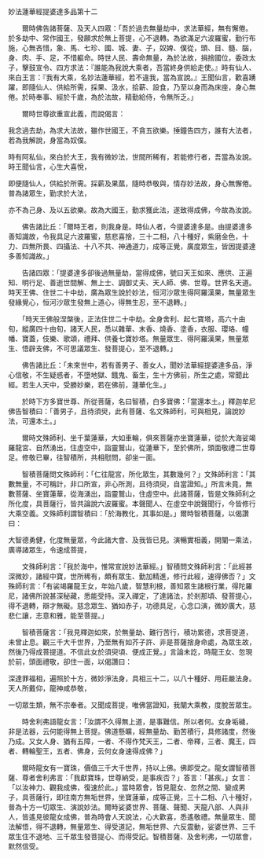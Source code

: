 妙法蓮華經提婆達多品第十二

　　爾時佛告諸菩薩、及天人四眾：「吾於過去無量劫中，求法華經，無有懈倦。於多劫中、常作國王，發願求於無上菩提，心不退轉。為欲滿足六波羅蜜，勤行布施，心無吝惜，象、馬、七珍、國、城、妻、子，奴婢、僕從，頭、目、髓、腦，身、肉、手、足，不惜軀命。時世人民、壽命無量，為於法故，捐捨國位，委政太子，擊鼓宣令、四方求法：『誰能為我說大乘者，吾當終身供給走使。』時有仙人、來白王言：『我有大乘，名妙法蓮華經，若不違我，當為宣說。』王聞仙言，歡喜踴躍，即隨仙人、供給所需，採果、汲水，拾薪、設食，乃至以身而為床座，身心無倦。於時奉事、經於千歲，為於法故，精勤給侍，令無所乏。」

　　爾時世尊欲重宣此義，而說偈言：

我念過去劫，為求大法故，雖作世國王，不貪五欲樂。捶鐘告四方，誰有大法者，若為我解說，身當為奴僕。

時有阿私仙，來白於大王，我有微妙法，世間所稀有，若能修行者，吾當為汝說。時王聞仙言，心生大喜悅，

即便隨仙人，供給於所需。採薪及果蓏，隨時恭敬與，情存妙法故，身心無懈倦。普為諸眾生，勤求於大法，

亦不為己身、及以五欲樂。故為大國王，勤求獲此法，遂致得成佛，今故為汝說。

　　佛告諸比丘：「爾時王者，則我身是。時仙人者，今提婆達多是。由提婆達多善知識故，令我具足六波羅蜜，慈悲喜捨，三十二相，八十種好，紫磨金色，十力、四無所畏、四攝法、十八不共、神通道力，成等正覺，廣度眾生，皆因提婆達多善知識故。」

　　告諸四眾：「提婆達多卻後過無量劫，當得成佛，號曰天王如來、應供、正遍知、明行足、善逝世間解、無上士、調御丈夫、天人師、佛、世尊。世界名天道。時天王佛、住世二十中劫，廣為眾生說於妙法，恒河沙眾生得阿羅漢果，無量眾生發緣覺心，恒河沙眾生發無上道心，得無生忍，至不退轉。」

　　「時天王佛般涅槃後，正法住世二十中劫。全身舍利、起七寶塔，高六十由旬，縱廣四十由旬，諸天人民，悉以雜華、末香、燒香、塗香，衣服、瓔珞、幢幡、寶蓋，伎樂、歌頌，禮拜、供養七寶妙塔。無量眾生、得阿羅漢果，無量眾生、悟辟支佛，不可思議眾生、發菩提心，至不退轉。」

　　佛告諸比丘：「未來世中，若有善男子、善女人，聞妙法華經提婆達多品，淨心信敬，不生疑惑者，不墮地獄、餓鬼、畜生，生十方佛前，所生之處，常聞此經。若生人天中，受勝妙樂，若在佛前，蓮華化生。」

　　於時下方多寶世尊、所從菩薩，名曰智積，白多寶佛：「當還本土。」釋迦牟尼佛告智積曰：「善男子，且待須臾，此有菩薩、名文殊師利，可與相見，論說妙法，可還本土。」

　　爾時文殊師利、坐千葉蓮華，大如車輪，俱來菩薩亦坐寶蓮華，從於大海娑竭羅龍宮、自然湧出，住虛空中，詣靈鷲山，從蓮華下，至於佛所，頭面敬禮二世尊足。修敬已畢，往智積所，共相慰問，卻坐一面。

　　智積菩薩問文殊師利：「仁往龍宮，所化眾生，其數幾何？」文殊師利言：「其數無量，不可稱計，非口所宣，非心所測，且待須臾，自當證知。」所言未竟，無數菩薩、坐寶蓮華，從海湧出，詣靈鷲山，住虛空中。此諸菩薩，皆是文殊師利之所化度，具菩薩行，皆共論說六波羅蜜。本聲聞人、在虛空中說聲聞行，今皆修行大乘空義。文殊師利謂智積曰：「於海教化，其事如是。」爾時智積菩薩，以偈讚曰：

大智德勇健，化度無量眾，今此諸大會、及我皆已見。演暢實相義，開闡一乘法，廣導諸眾生，令速成菩提，

　　文殊師利言：「我於海中，惟常宣說妙法華經。」智積問文殊師利言：「此經甚深微妙，諸經中寶，世所稀有，頗有眾生、勤加精進，修行此經，速得佛否？」文殊師利言：「有裟竭羅龍王女，年始八歲，智慧利根，善知眾生諸根行業，得陀羅尼，諸佛所說甚深秘藏，悉能受持。深入禪定，了達諸法，於剎那頃、發菩提心，得不退轉，辯才無礙。慈念眾生、猶如赤子，功德具足，心念口演，微妙廣大，慈悲仁讓，志意和雅，能至菩提。」

　　智積菩薩言：「我見釋迦如來，於無量劫、難行苦行，積功累德，求菩提道，未曾止息。觀三千大千世界，乃至無有如芥子許、非是菩薩捨身命處，為眾生故，然後乃得成菩提道。不信此女於須臾頃、便成正覺。」言論未訖，時龍王女、忽現於前，頭面禮敬，卻住一面，以偈讚曰：

深達罪福相，遍照於十方，微妙淨法身，具相三十二，以八十種好、用莊嚴法身。天人所戴仰，龍神咸恭敬，

一切眾生類，無不宗奉者。又聞成菩提，唯佛當證知，我闡大乘教，度脫苦眾生。

　　時舍利弗語龍女言：「汝謂不久得無上道，是事難信。所以者何。女身垢穢，非是法器，云何能得無上菩提。佛道懸曠，經無量劫、勤苦積行，具修諸度，然後乃成。又女人身、猶有五障，一者、不得作梵天王，二者、帝釋，三者、魔王，四者、轉輪聖王，五者、佛身，云何女身速得成佛？」

　　爾時龍女有一寶珠，價值三千大千世界，持以上佛。佛即受之。龍女謂智積菩薩、尊者舍利弗言：「我獻寶珠，世尊納受，是事疾否？」答言：「甚疾。」女言：「以汝神力、觀我成佛，復速於此。」當時眾會，皆見龍女、忽然之間、變成男子，具菩薩行，即往南方無垢世界，坐寶蓮華，成等正覺，三十二相、八十種好，普為十方一切眾生、演說妙法。爾時娑婆世界、菩薩、聲聞、天龍八部、人與非人，皆遙見彼龍女成佛，普為時會人天說法，心大歡喜，悉遙敬禮。無量眾生、聞法解悟，得不退轉，無量眾生、得受道記，無垢世界、六反震動，娑婆世界、三千眾生住不退地、三千眾生發菩提心、而得受記。智積菩薩、及舍利弗，一切眾會，默然信受。
